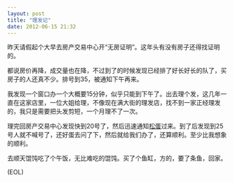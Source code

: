 ```yaml
---
layout: post
title: "理发记"
date: 2012-06-15 21:32
---
```


昨天请假起个大早去房产交易中心开“无房证明”。这年头有没有房子还得找证明的。

都说房价再降，成交量也在降，不过到了的时候发现已经排了好长好长的队了，买房子的人还真不少。排号到35，被通知下午再来。

我发现一个窗口办一个大概要15分钟，似乎只能到下午了。出去理个发，这几年一直在这家店里，一位大姐给理，不像现在满大街的理发店，找不到一家正经理发的，我只是需要把头发剪短，一个月理不了一次。

理完回房产交易中心发现快到20号了，然后迅速通知[松蛋](http://abby.beta4better.me/ "风吹过的夏天")过来。到了后发现到25号人就不喊号了，还好蛋去问了下，然后就给我们办了，还算顺利。至少比我想象的顺利。

去顺天馄饨吃了个午饭，无比难吃的馄饨。买了个鱼缸，方的，要了条鱼，回家。

(EOL)
